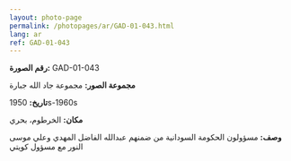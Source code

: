 ```yaml
---
layout: photo-page
permalink: /photopages/ar/GAD-01-043.html
lang: ar
ref: GAD-01-043
---
```


**رقم الصورة:** GAD-01-043

**مجموعة الصور:** مجموعة جاد الله جبارة

**تاريخ:** 1950s-1960s

**مكان:** الخرطوم، بحري

**وصف:** مسؤولون الحكومة السودانية من ضمنهم عبدالله الفاضل المهدي وعلي موسى النور مع مسؤول كويتي
